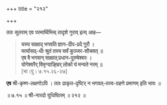 +++
title = "२१२"

+++

ततः सुतराम् एव परमार्थिभिस् तादृशे गुराव् इत्य् आह—


> **यस्य साक्षाद् भगवति ज्ञान-दीप-प्रदे गुरौ ।**  
> **मर्त्यासद्-धीः श्रुतं तस्य सर्वं कुञ्जर-शौचवत् ॥**  
> **एष वै भगवान् साक्षात् प्रधान-पुरुषेश्वरः ।**  
> **योगेश्वरैर् विमृग्याङ्घ्रिर् लोको यं मन्यते नरम् ॥**   
> [भा।पु। ७.१५.२६-२७]


**एष** श्री-कृष्ण-लक्षणोऽपि । ततः प्राकृत-दृष्टिर् न भगवत्-तत्त्व-ग्रहणे प्रमाणम् इति भावः ॥

॥ ७.१५ ॥ श्री-नारदो युधिष्ठिरम् ॥ २१२ ॥
